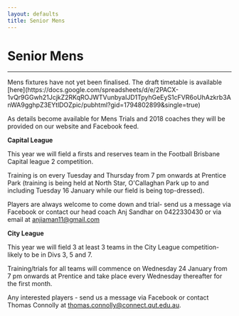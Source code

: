 ```yaml
---
layout: defaults
title: Senior Mens
---
```


<div class="container">
  <div class="row top-buffer">
    <div class="col">
      <h1 class="text-center">Senior Mens</h1>
    </div>
  </div>
  <hr>
  <div class="row">
    <div class="col-md-8 offset-md-2">
<section id="Senior Mens" markdown="1">
Mens fixtures have not yet been finalised. The draft timetable is available [here](https://docs.google.com/spreadsheets/d/e/2PACX-1vQr9GGwh21JcjkZ2RKqROJWTVunbyaIJD1TpyhGeEyS1cFVR6oUhAzkrb3AnWA9gghpZ3EYtlDOZpic/pubhtml?gid=1794802899&single=true)  

As details become available for Mens Trials and 2018 coaches they will be provided on our website and Facebook feed.


__Capital League__  

This year we will field a firsts and reserves team in the Football Brisbane Capital league 2 competition. 

Training is on every Tuesday and Thursday from 7 pm onwards at Prentice Park (training is being held at North Star, O'Callaghan Park up to and including Tuesday 16 January while our field is being top-dressed). 

Players are always welcome to come down and trial- send us a message via Facebook or contact our head coach Anj Sandhar on 0422330430 or via email at anjiaman11@gmail.com

__City League__

This year we will field 3 at least 3 teams in the City League competition- likely to be in Divs 3, 5 and 7. 

Training/trials for all teams will commence on Wednesday 24 January from 7 pm onwards at Prentice and take place every Wednesday thereafter for the first month. 

Any interested players - send us a message via Facebook or contact Thomas Connolly at thomas.connolly@connect.qut.edu.au. 
</section>
    </div>
  </div>
</div>